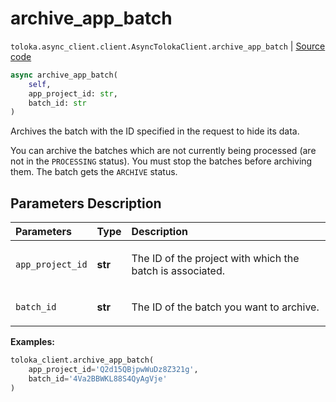 # archive_app_batch
`toloka.async_client.client.AsyncTolokaClient.archive_app_batch` | [Source code](https://github.com/Toloka/toloka-kit/blob/v1.2.3/src/async_client/client.py#L0)

```python
async archive_app_batch(
    self,
    app_project_id: str,
    batch_id: str
)
```

Archives the batch with the ID specified in the request to hide its data.


You can archive the batches which are not currently being processed (are not in the `PROCESSING` status). You
must stop the batches before archiving them. The batch gets the `ARCHIVE` status.

## Parameters Description

| Parameters | Type | Description |
| :----------| :----| :-----------|
`app_project_id`|**str**|<p>The ID of the project with which the batch is associated.</p>
`batch_id`|**str**|<p>The ID of the batch you want to archive.</p>

**Examples:**


```python
toloka_client.archive_app_batch(
    app_project_id='Q2d15QBjpwWuDz8Z321g',
    batch_id='4Va2BBWKL88S4QyAgVje'
)
```
